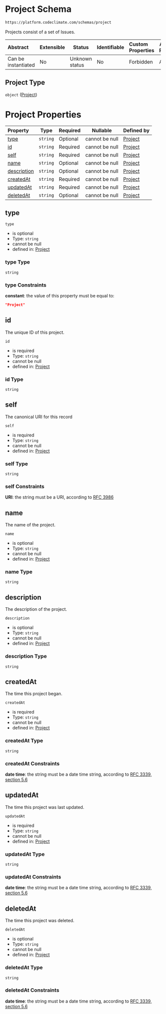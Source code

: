 # Project Schema

```txt
https://platform.codeclimate.com/schemas/project
```

Projects consist of a set of Issues.


| Abstract            | Extensible | Status         | Identifiable | Custom Properties | Additional Properties | Access Restrictions | Defined In                                                                           |
| :------------------ | ---------- | -------------- | ------------ | :---------------- | --------------------- | ------------------- | ------------------------------------------------------------------------------------ |
| Can be instantiated | No         | Unknown status | No           | Forbidden         | Allowed               | none                | [Project.schema.json](../../spec/schemas/Project.schema.json "open original schema") |

## Project Type

`object` ([Project](project.md))

# Project Properties

| Property                    | Type     | Required | Nullable       | Defined by                                                                                                                   |
| :-------------------------- | -------- | -------- | -------------- | :--------------------------------------------------------------------------------------------------------------------------- |
| [type](#type)               | `string` | Optional | cannot be null | [Project](project-properties-type.md "https&#x3A;//platform.codeclimate.com/schemas/project#/properties/type")               |
| [id](#id)                   | `string` | Required | cannot be null | [Project](project-properties-id.md "https&#x3A;//platform.codeclimate.com/schemas/project#/properties/id")                   |
| [self](#self)               | `string` | Required | cannot be null | [Project](project-properties-self.md "https&#x3A;//platform.codeclimate.com/schemas/project#/properties/self")               |
| [name](#name)               | `string` | Optional | cannot be null | [Project](project-properties-name.md "https&#x3A;//platform.codeclimate.com/schemas/project#/properties/name")               |
| [description](#description) | `string` | Optional | cannot be null | [Project](project-properties-description.md "https&#x3A;//platform.codeclimate.com/schemas/project#/properties/description") |
| [createdAt](#createdAt)     | `string` | Required | cannot be null | [Project](project-properties-createdat.md "https&#x3A;//platform.codeclimate.com/schemas/project#/properties/createdAt")     |
| [updatedAt](#updatedAt)     | `string` | Required | cannot be null | [Project](project-properties-updatedat.md "https&#x3A;//platform.codeclimate.com/schemas/project#/properties/updatedAt")     |
| [deletedAt](#deletedAt)     | `string` | Optional | cannot be null | [Project](project-properties-deletedat.md "https&#x3A;//platform.codeclimate.com/schemas/project#/properties/deletedAt")     |

## type




`type`

-   is optional
-   Type: `string`
-   cannot be null
-   defined in: [Project](project-properties-type.md "https&#x3A;//platform.codeclimate.com/schemas/project#/properties/type")

### type Type

`string`

### type Constraints

**constant**: the value of this property must be equal to:

```json
"Project"
```

## id

The unique ID of this project.


`id`

-   is required
-   Type: `string`
-   cannot be null
-   defined in: [Project](project-properties-id.md "https&#x3A;//platform.codeclimate.com/schemas/project#/properties/id")

### id Type

`string`

## self

The canonical URI for this record


`self`

-   is required
-   Type: `string`
-   cannot be null
-   defined in: [Project](project-properties-self.md "https&#x3A;//platform.codeclimate.com/schemas/project#/properties/self")

### self Type

`string`

### self Constraints

**URI**: the string must be a URI, according to [RFC 3986](https://tools.ietf.org/html/rfc4291 "check the specification")

## name

The name of the project.


`name`

-   is optional
-   Type: `string`
-   cannot be null
-   defined in: [Project](project-properties-name.md "https&#x3A;//platform.codeclimate.com/schemas/project#/properties/name")

### name Type

`string`

## description

The description of the project.


`description`

-   is optional
-   Type: `string`
-   cannot be null
-   defined in: [Project](project-properties-description.md "https&#x3A;//platform.codeclimate.com/schemas/project#/properties/description")

### description Type

`string`

## createdAt

The time this project began.


`createdAt`

-   is required
-   Type: `string`
-   cannot be null
-   defined in: [Project](project-properties-createdat.md "https&#x3A;//platform.codeclimate.com/schemas/project#/properties/createdAt")

### createdAt Type

`string`

### createdAt Constraints

**date time**: the string must be a date time string, according to [RFC 3339, section 5.6](https://tools.ietf.org/html/rfc3339 "check the specification")

## updatedAt

The time this project was last updated.


`updatedAt`

-   is required
-   Type: `string`
-   cannot be null
-   defined in: [Project](project-properties-updatedat.md "https&#x3A;//platform.codeclimate.com/schemas/project#/properties/updatedAt")

### updatedAt Type

`string`

### updatedAt Constraints

**date time**: the string must be a date time string, according to [RFC 3339, section 5.6](https://tools.ietf.org/html/rfc3339 "check the specification")

## deletedAt

The time this project was deleted.


`deletedAt`

-   is optional
-   Type: `string`
-   cannot be null
-   defined in: [Project](project-properties-deletedat.md "https&#x3A;//platform.codeclimate.com/schemas/project#/properties/deletedAt")

### deletedAt Type

`string`

### deletedAt Constraints

**date time**: the string must be a date time string, according to [RFC 3339, section 5.6](https://tools.ietf.org/html/rfc3339 "check the specification")
